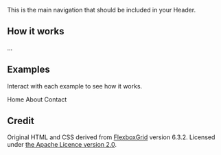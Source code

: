 <P styleSize="large">This is the main navigation that should be included in your Header.</P>

## How it works

...

## Examples

Interact with each example to see how it works.

<ExampleContainer>
    <Example title="Example: MainNav">
        <MainNav>
            <MainNavItem href="/">Home</MainNavItem>
            <MainNavItem href="/about">About</MainNavItem>
            <MainNavItem href="/contact">Contact</MainNavItem>
        </MainNav>
    </Example>
</ExampleContainer>

## Credit

Original HTML and CSS derived from [FlexboxGrid](http://flexboxgrid.com/) version 6.3.2. Licensed under [the Apache Licence version 2.0](https://github.com/kristoferjoseph/flexboxgrid).
